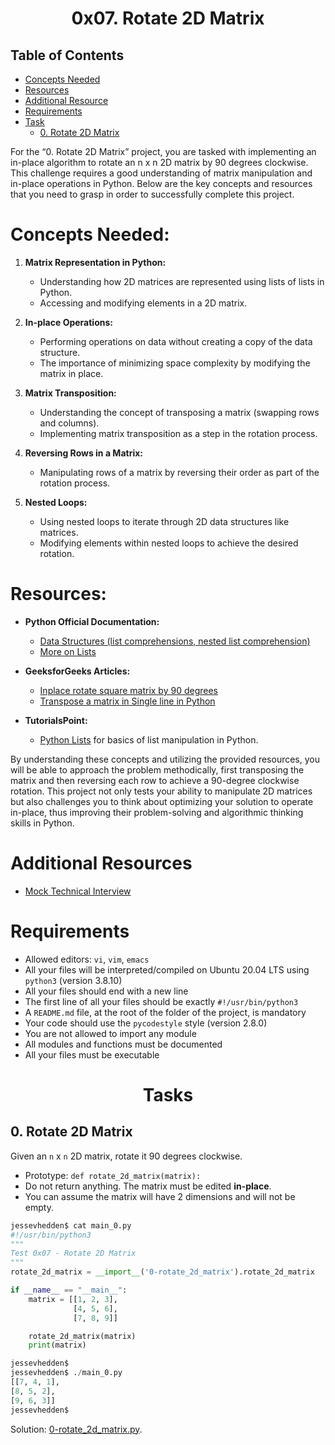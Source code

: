 # <p align='center'>0x07. Rotate 2D Matrix</p>

## Table of Contents
- [Concepts Needed](#concepts-needed)
- [Resources](#resources)
- [Additional Resource](#additional-resource)
- [Requirements](#requirements)
- [Task](#task)
    - [0. Rotate 2D Matrix](#0-rotate-2d-matrix)

For the “0. Rotate 2D Matrix” project, you are tasked with implementing an in-place algorithm to rotate an n x n 2D matrix by 90 degrees clockwise. This challenge requires a good understanding of matrix manipulation and in-place operations in Python. Below are the key concepts and resources that you need to grasp in order to successfully complete this project.

# Concepts Needed:
1. **Matrix Representation in Python:**

    - Understanding how 2D matrices are represented using lists of lists in Python.
    - Accessing and modifying elements in a 2D matrix.
2. **In-place Operations:**

    - Performing operations on data without creating a copy of the data structure.
    - The importance of minimizing space complexity by modifying the matrix in place.
3. **Matrix Transposition:**

    - Understanding the concept of transposing a matrix (swapping rows and columns).
    - Implementing matrix transposition as a step in the rotation process.
4. **Reversing Rows in a Matrix:**

    - Manipulating rows of a matrix by reversing their order as part of the rotation process.
5. **Nested Loops:**

    - Using nested loops to iterate through 2D data structures like matrices.
    - Modifying elements within nested loops to achieve the desired rotation.

# Resources:
- **Python Official Documentation:**

    - [Data Structures (list comprehensions, nested list comprehension)](https://docs.python.org/3/tutorial/datastructures.html)
    - [More on Lists](https://docs.python.org/3/tutorial/datastructures.html#more-on-lists)

- **GeeksforGeeks Articles:**

    - [Inplace rotate square matrix by 90 degrees](https://www.geeksforgeeks.org/inplace-rotate-square-matrix-by-90-degrees/)
    - [Transpose a matrix in Single line in Python](https://www.geeksforgeeks.org/transpose-matrix-single-line-python/)

- **TutorialsPoint:**

    - [Python Lists](https://www.tutorialspoint.com/python/python_lists.htm) for basics of list manipulation in Python.


By understanding these concepts and utilizing the provided resources, you will be able to approach the problem methodically, first transposing the matrix and then reversing each row to achieve a 90-degree clockwise rotation. This project not only tests your ability to manipulate 2D matrices but also challenges you to think about optimizing your solution to operate in-place, thus improving their problem-solving and algorithmic thinking skills in Python.

# Additional Resources
- [Mock Technical Interview](https://www.youtube.com/watch?feature=shared&v=yM9Xbi-MigE)

# Requirements
- Allowed editors: `vi`, `vim`, `emacs`
- All your files will be interpreted/compiled on Ubuntu 20.04 LTS using `python3` (version 3.8.10)
- All your files should end with a new line
- The first line of all your files should be exactly `#!/usr/bin/python3`
- A `README.md` file, at the root of the folder of the project, is mandatory
- Your code should use the `pycodestyle` style (version 2.8.0)
- You are not allowed to import any module
- All modules and functions must be documented
- All your files must be executable

# <p align='center'>Tasks</p>

## 0. Rotate 2D Matrix


Given an `n` x `n` 2D matrix, rotate it 90 degrees clockwise.

- Prototype: `def rotate_2d_matrix(matrix):`
- Do not return anything. The matrix must be edited **in-place**.
- You can assume the matrix will have 2 dimensions and will not be empty.

```py
jessevhedden$ cat main_0.py
#!/usr/bin/python3
"""
Test 0x07 - Rotate 2D Matrix
"""
rotate_2d_matrix = __import__('0-rotate_2d_matrix').rotate_2d_matrix

if __name__ == "__main__":
    matrix = [[1, 2, 3],
              [4, 5, 6],
              [7, 8, 9]]

    rotate_2d_matrix(matrix)
    print(matrix)

jessevhedden$
jessevhedden$ ./main_0.py
[[7, 4, 1],
[8, 5, 2],
[9, 6, 3]]
jessevhedden$
```

Solution: [0-rotate_2d_matrix.py](0-rotate_2d_matrix.py).